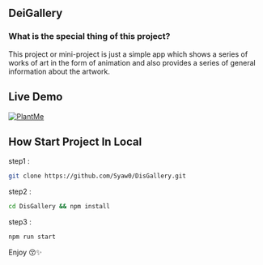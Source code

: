 ## DeiGallery

### What is the special thing of this project?
This project or mini-project is just a simple app which shows a series of works of art in the form of animation and also provides a series of general information about the artwork.



## Live Demo
  [![PlantMe](https://user-images.githubusercontent.com/90524474/178125053-ce03223f-f47b-4d3b-b226-78c2e315e29a.png)](https://final-dis-gallery.vercel.app)


## How Start Project In Local

step1 :

```bash
git clone https://github.com/Syaw0/DisGallery.git
```

step2 :

```bash
cd DisGallery && npm install
```

step3 :

```bash
npm run start
```

Enjoy 😚✨
